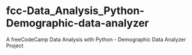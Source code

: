 # fcc-Data_Analysis_Python-Demographic-data-analyzer
A freeCodeCamp Data Analysis with Python - Demographic Data Analyzer Project
